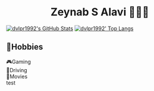 <div align="center">
  <h1>Zeynab S Alavi 👩🏽‍💻</h1>
</div>

<div>
  
[![dvlpr1992's GitHub Stats](https://github-readme-stats.vercel.app/api?username=dvlpr1992&show_icons=true&include_all_commits=true&theme=algolia&count_private=true&line_height=40)](https://github.com/dvlpr1992/dvlpr1992)
[![dvlpr1992' Top Langs](https://github-readme-stats.vercel.app/api/top-langs/?username=dvlpr1992&langs_count=5&theme=algolia&exclude_repo=SocketCpp,dvlpr1992.github.io,DeveloperSite)](https://github.com/dvlpr1992/dvlpr1992)
</div>


<div>
  <h2>🤪Hobbies</h2>
    🎮Gaming
    <br>
    🚙Driving
  <br>
    📼Movies
</div>
test

